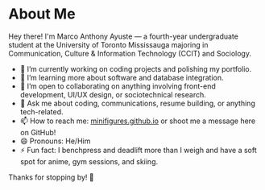 # About Me

Hey there! I'm Marco Anthony Ayuste — a fourth-year undergraduate student at the University of Toronto Mississauga majoring in Communication, Culture & Information Technology (CCIT) and Sociology.

- 🔭 I’m currently working on coding projects and polishing my portfolio.
- 🌱 I’m learning more about software and database integration.
- 👯 I’m open to collaborating on anything involving front-end development, UI/UX design, or sociotechnical research.
- 💬 Ask me about coding, communications, resume building, or anything tech-related.
- 📫 How to reach me: [minifigures.github.io](https://minifigures.github.io) or shoot me a message here on GitHub!
- 😄 Pronouns: He/Him
- ⚡ Fun fact: I benchpress and deadlift more than I weigh and have a soft spot for anime, gym sessions, and skiing.

Thanks for stopping by! 🚀
